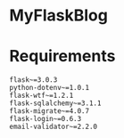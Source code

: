 # MyFlaskBlog

# Requirements
```
flask~=3.0.3
python-dotenv~=1.0.1
flask-wtf~=1.2.1
flask-sqlalchemy~=3.1.1
flask-migrate~=4.0.7
flask-login~=0.6.3
email-validator~=2.2.0
```
